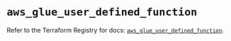 # `aws_glue_user_defined_function`

Refer to the Terraform Registry for docs: [`aws_glue_user_defined_function`](https://registry.terraform.io/providers/hashicorp/aws/6.10.0/docs/resources/glue_user_defined_function).
